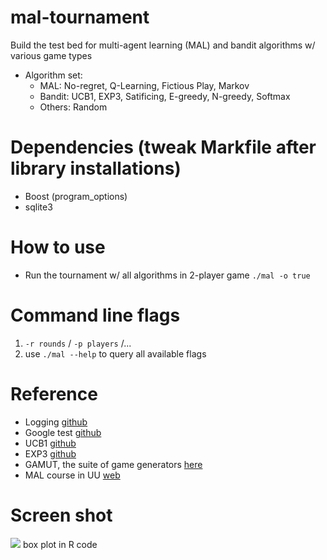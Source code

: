 # mal-tournament
Build the test bed for multi-agent learning (MAL) and bandit algorithms w/ various game types
- Algorithm set:
  - MAL: No-regret, Q-Learning, Fictious Play, Markov
  - Bandit: UCB1, EXP3, Satificing, E-greedy, N-greedy, Softmax
  - Others: Random

# Dependencies (tweak Markfile after library installations)
- Boost (program_options)
- sqlite3 

# How to use 
- Run the tournament w/ all algorithms in 2-player game
```./mal -o true```

# Command line flags 
1. ```-r rounds``` / ```-p players``` /...
2. use ```./mal --help``` to query all available flags

# Reference
- Logging [github](https://github.com/zuhd-org/easyloggingpp)
- Google test [github](https://github.com/google/googletest)
- UCB1 [github](https://github.com/j2kun/ucb1) 
- EXP3 [github](https://github.com/j2kun/exp3)
- GAMUT, the suite of game generators [here](http://gamut.stanford.edu/)
- MAL course in UU [web](http://www.cs.uu.nl/docs/vakken/maa/current/index.html)


# Screen shot
<img src="Result/50000rounds.png">
box plot in R code

